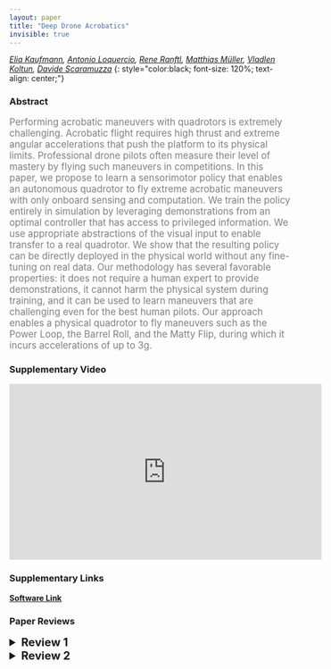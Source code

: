 ```yaml
---
layout: paper
title: "Deep Drone Acrobatics"
invisible: true
---
```

*[Elia	Kaufmann](https://kelia.github.io/), [Antonio Loquercio](https://antonilo.github.io/), [Rene Ranftl](http://), [Matthias Müller](https://matthias.pw/), [Vladlen Koltun](http://vladlen.info/), [Davide Scaramuzza](http://rpg.ifi.uzh.ch/people_scaramuzza.html)*
{: style="color:black; font-size: 120%; text-align: center;"}

### Abstract
<html><p style="color:gray; font-size: 120%; text-align: justified;">
Performing acrobatic maneuvers with quadrotors is extremely challenging. Acrobatic flight requires high thrust and extreme angular accelerations that push the platform to its physical limits. Professional drone pilots often measure their level of mastery by flying such maneuvers in competitions. In this paper, we propose to learn a sensorimotor policy that enables an autonomous quadrotor to fly extreme acrobatic maneuvers with only onboard sensing and computation. We train the policy entirely in simulation by leveraging demonstrations from an optimal controller that has access to privileged information. We use appropriate abstractions of the visual input to enable transfer to a real quadrotor. We show that the resulting policy can be directly deployed in the physical world without any fine-tuning on real data. Our methodology has several favorable properties: it does not require a human expert to provide demonstrations, it cannot harm the physical system during training, and it can be used to learn maneuvers that are challenging even for the best human pilots. Our approach enables a physical quadrotor to fly maneuvers such as the Power Loop, the Barrel Roll, and the Matty Flip, during which it incurs accelerations of up to 3g. 
</p></html>

### Supplementary Video
<iframe width="560" height="315" src="https://www.youtube.com/embed/2N_wKXQ6MXA " frameborder="0" allow="accelerometer; autoplay; encrypted-media; gyroscope; picture-in-picture" allowfullscreen></iframe>

### Supplementary Links
**[Software Link](https://github.com/uzh-rpg/deep_drone_acrobatics)**



### Paper Reviews
<details><summary style="font-size:20px;"><b> Review 1</b></summary>
<p style="color:gray; font-size: 120%; text-align: justified;">
This paper proposes a complete learning system which allows a drone to fly acrobatic maneuvers. It learns a sensorimotor agent purely in simulation and performs zero-shot sim-to-real transfer. Impressive results are demonstrated on a real drone. This paper is very well written. I was able to fully understand the paper without any difficulties. The paper has a clear technical contribution: preprocessing the raw observations to a feature representation that has smaller sim-to-real gap. This is an important contribution because sim-to-real gap is a universal problem for almost all robotic applications, and is a major obstacle that prevents the use of simulation. This paper presents an effective method, and a different perspective to bridge the gap. The paper showed successful deployment of simulation policy on a real drone and conducted thorough analysis to show the effectiveness of the proposed approach. The only thing that I am not confident about is the difficulty of the problem: acrobatic maneuvers for drones, because this is not my immediate research area. If the problem is indeed hard, and this is the first demonstration of such maneuvers, I would vote for acceptance of the paper.
</p> </details>

<details><summary style="font-size:20px;"><b> Review 2</b></summary>
<p style="color:gray; font-size: 120%; text-align: justified;">
The authors propose a deep learning-based approach to training acrobatic motor skills of drones. The key idea is to apply the imitation learning technique (more specifically, DAGGER) to the reference motion while abstracting the visual inputs with feature extractors. The feature extractor computes the motion of salient keypoint in the visual inputs, which would provide better state estimation to the robot. Then all the features (visual inputs, IMU, reference trajectories) are asynchronously fed to the policy network. The reference trajectory is obtained by training a “privileged expert”, which has access to all the ground-truth state information, using MPC. The framework trains the agent solely in the simulation (Gazebo) and transfers to the real world. The authors demonstrate a few agile skills on real drones (AscTec Hummingbird), including a Barrel Roll, a Power Loop, a Matty-Loop.I am personally impressed by the results presented by this paper: it seems to be pretty agile, without suffering from the sim-to-real transfer. I’m not too familiar with the state-of-the-art in acrobatic motions of drones, but it seems to be a great contribution to have the first acrobatic motion without additional sensory inputs in the robotic community. In this sense, I’m pretty positive about this submission.On the other hand, the main contribution of the work is the sim-to-real transfer technique using visual points, as claimed by the authors. But their feature tracker (FT) does not improve the results (tracking errors or success rates) in Table I: the drone achieves near-perfect success rates for all four tasks (btw, it seems too obvious that it cannot perform good motor skills without reference motions or IMU). Now Figure 4 provides a bit contradictory results, which are only analyzed in simulation with a specific training/testing setting. Therefore, it is not very clear whether the proposed key contribution, a sim-to-real technique, is crucial in the proposed work.And the architecture of asynchronous policy networks seems to be standard. It extracts features from raw inputs, concatenates them into history, applies convolutional operations, and generates outputs with feedforward networks. It might not be a very significant contribution to the community.The paper itself is very well written and reads smoothly.I would suggest the authors adding the following reference to the paper, which also discusses the sim-to-real of aerial vehicles.Xu, J., Du, T., Foshey, M., Li, B., Zhu, B., Schulz, A. and Matusik, W., 2019. Learning to fly: computational controller design for hybrid UAVs with reinforcement learning. ACM Transactions on Graphics (TOG), 38(4), pp.1-12.
</p> </details>

